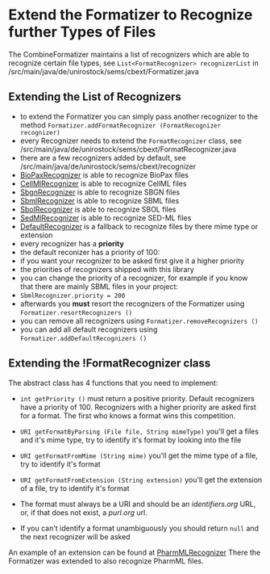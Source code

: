 Extend the Formatizer to Recognize further Types of Files 
==========================================================

The CombineFormatizer maintains a list of recognizers which are able to recognize certain file types, see `List<FormatRecognizer> recognizerList` in /src/main/java/de/unirostock/sems/cbext/Formatizer.java

Extending the List of Recognizers 
----------------------------------

* to extend the Formatizer you can simply pass another recognizer to the method `Formatizer.addFormatRecognizer (FormatRecognizer recognizer)`
* every Recognizer needs to extend the `FormatRecognizer` class, see /src/main/java/de/unirostock/sems/cbext/FormatRecognizer.java
* there are a few recognizers added by default, see /src/main/java/de/unirostock/sems/cbext/recognizer
 * [BioPaxRecognizer](https://github.com/SemsProject/CombineExt/blob/master/src/main/java/de/unirostock/sems/cbext/recognizer/BioPaxRecognizer.java) is able to recognize BioPax files
 * [CellMlRecognizer](https://github.com/SemsProject/CombineExt/blob/master/src/main/java/de/unirostock/sems/cbext/recognizer/CellMlRecognizer.java) is able to recognize CellML files
 * [SbgnRecognizer](https://github.com/SemsProject/CombineExt/blob/master/src/main/java/de/unirostock/sems/cbext/recognizer/SbgnRecognizer.java) is able to recognize SBGN files
 * [SbmlRecognizer](https://github.com/SemsProject/CombineExt/blob/master/src/main/java/de/unirostock/sems/cbext/recognizer/SbmlRecognizer.java) is able to recognize SBML files
 * [SbolRecognizer](https://github.com/SemsProject/CombineExt/blob/master/src/main/java/de/unirostock/sems/cbext/recognizer/SbolRecognizer.java) is able to recognize SBOL files
 * [SedMlRecognizer](https://github.com/SemsProject/CombineExt/blob/master/src/main/java/de/unirostock/sems/cbext/recognizer/SedMlRecognizer.java) is able to recognize SED-ML files
 * [DefaultRecognizer](https://github.com/SemsProject/CombineExt/blob/master/src/main/java/de/unirostock/sems/cbext/recognizer/DefaultRecognizer.java) is a fallback to recognize files by there mime type or extension
* every recognizer has a **priority**
* the default reconizer has a priority of 100:
 * if you want your recognizer to be asked first give it a higher priority
 * the priorities of recognizers shipped with this library 
 * you can change the priority of a recognizer, for example if you know that there are mainly SBML files in your project:
  * `SbmlRecognizer.priority = 200`
  * afterwards you **must** resort the recognizers of the Formatizer using `Formatizer.resortRecognizers ()`
* you can remove all recognizers using `Formatizer.removeRecognizers ()`
* you can add all default recognizers using `Formatizer.addDefaultRecognizers ()`

Extending the !FormatRecognizer class 
--------------------------------------

The abstract class has 4 functions that you need to implement:

* `int getPriority ()` must return a positive priority. Default recognizers have a priority of 100. Recognizers with a higher priority are asked first for a format. The first who knows a format wins this competition.
* `URI getFormatByParsing (File file, String mimeType)` you'll get a files and it's mime type, try to identify it's format by looking into the file
* `URI getFormatFromMime (String mime)` you'll get the mime type of a file, try to identify it's format
* `URI getFormatFromExtension (String extension)` you'll get the extension of a file, try to identify it's format

* The format must always be a URI and should be an *identifiers.org* URL, or, if that does not exist, a *purl.org* url.
* If you can't identify a format unambiguously you should return `null` and the next recognizer will be asked

An example of an extension can be found at [PharmMLRecognizer](https://github.com/SemsProject/CombineExt-PharmMl)
There the Formatizer was extended to also recognize PharmML files.
